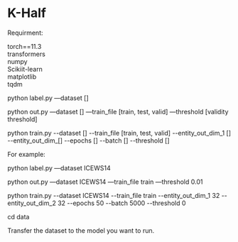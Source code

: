 # K-Half
Requirment:

torch==11.3<br>
transformers<br>
numpy<br>
Scikiit-learn<br>
matplotlib<br>
tqdm

python label.py —dataset []
 
python out.py —dataset [] —train_file [train, test, valid]  —threshold [validity threshold]

python train.py --dataset [] --train_file  [train, test, valid] --entity_out_dim_1 [] --entity_out_dim_[] --epochs [] --batch [] --threshold []

For example:

python label.py —dataset ICEWS14

python out.py —dataset ICEWS14 —train_file train —threshold 0.01


python train.py --dataset ICEWS14 --train_file train --entity_out_dim_1 32 --entity_out_dim_2 32 --epochs 50 --batch 5000 --threshold 0

cd data

Transfer the dataset to the model you want to run.

